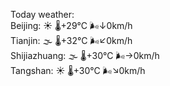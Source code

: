 Today weather:  
Beijing: ☀️ 🌡️+29°C 🌬️↓0km/h  
Tianjin: 🌫  🌡️+32°C 🌬️↙0km/h  
Shijiazhuang: 🌫  🌡️+30°C 🌬️→0km/h  
Tangshan: ☀️ 🌡️+30°C 🌬️↘0km/h  
